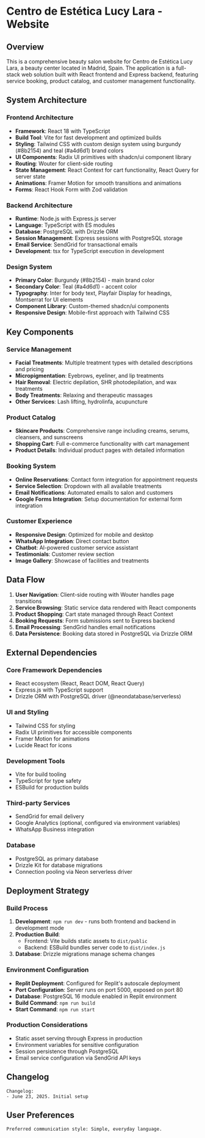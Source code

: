 # Centro de Estética Lucy Lara - Website

## Overview

This is a comprehensive beauty salon website for Centro de Estética Lucy Lara, a beauty center located in Madrid, Spain. The application is a full-stack web solution built with React frontend and Express backend, featuring service booking, product catalog, and customer management functionality.

## System Architecture

### Frontend Architecture
- **Framework**: React 18 with TypeScript
- **Build Tool**: Vite for fast development and optimized builds
- **Styling**: Tailwind CSS with custom design system using burgundy (#8b2154) and teal (#a4d6d1) brand colors
- **UI Components**: Radix UI primitives with shadcn/ui component library
- **Routing**: Wouter for client-side routing
- **State Management**: React Context for cart functionality, React Query for server state
- **Animations**: Framer Motion for smooth transitions and animations
- **Forms**: React Hook Form with Zod validation

### Backend Architecture
- **Runtime**: Node.js with Express.js server
- **Language**: TypeScript with ES modules
- **Database**: PostgreSQL with Drizzle ORM
- **Session Management**: Express sessions with PostgreSQL storage
- **Email Service**: SendGrid for transactional emails
- **Development**: tsx for TypeScript execution in development

### Design System
- **Primary Color**: Burgundy (#8b2154) - main brand color
- **Secondary Color**: Teal (#a4d6d1) - accent color
- **Typography**: Inter for body text, Playfair Display for headings, Montserrat for UI elements
- **Component Library**: Custom-themed shadcn/ui components
- **Responsive Design**: Mobile-first approach with Tailwind CSS

## Key Components

### Service Management
- **Facial Treatments**: Multiple treatment types with detailed descriptions and pricing
- **Micropigmentation**: Eyebrows, eyeliner, and lip treatments
- **Hair Removal**: Electric depilation, SHR photodepilation, and wax treatments
- **Body Treatments**: Relaxing and therapeutic massages
- **Other Services**: Lash lifting, hydrolinfa, acupuncture

### Product Catalog
- **Skincare Products**: Comprehensive range including creams, serums, cleansers, and sunscreens
- **Shopping Cart**: Full e-commerce functionality with cart management
- **Product Details**: Individual product pages with detailed information

### Booking System
- **Online Reservations**: Contact form integration for appointment requests
- **Service Selection**: Dropdown with all available treatments
- **Email Notifications**: Automated emails to salon and customers
- **Google Forms Integration**: Setup documentation for external form integration

### Customer Experience
- **Responsive Design**: Optimized for mobile and desktop
- **WhatsApp Integration**: Direct contact button
- **Chatbot**: AI-powered customer service assistant
- **Testimonials**: Customer review section
- **Image Gallery**: Showcase of facilities and treatments

## Data Flow

1. **User Navigation**: Client-side routing with Wouter handles page transitions
2. **Service Browsing**: Static service data rendered with React components
3. **Product Shopping**: Cart state managed through React Context
4. **Booking Requests**: Form submissions sent to Express backend
5. **Email Processing**: SendGrid handles email notifications
6. **Data Persistence**: Booking data stored in PostgreSQL via Drizzle ORM

## External Dependencies

### Core Framework Dependencies
- React ecosystem (React, React DOM, React Query)
- Express.js with TypeScript support
- Drizzle ORM with PostgreSQL driver (@neondatabase/serverless)

### UI and Styling
- Tailwind CSS for styling
- Radix UI primitives for accessible components
- Framer Motion for animations
- Lucide React for icons

### Development Tools
- Vite for build tooling
- TypeScript for type safety
- ESBuild for production builds

### Third-party Services
- SendGrid for email delivery
- Google Analytics (optional, configured via environment variables)
- WhatsApp Business integration

### Database
- PostgreSQL as primary database
- Drizzle Kit for database migrations
- Connection pooling via Neon serverless driver

## Deployment Strategy

### Build Process
1. **Development**: `npm run dev` - runs both frontend and backend in development mode
2. **Production Build**: 
   - Frontend: Vite builds static assets to `dist/public`
   - Backend: ESBuild bundles server code to `dist/index.js`
3. **Database**: Drizzle migrations manage schema changes

### Environment Configuration
- **Replit Deployment**: Configured for Replit's autoscale deployment
- **Port Configuration**: Server runs on port 5000, exposed on port 80
- **Database**: PostgreSQL 16 module enabled in Replit environment
- **Build Command**: `npm run build`
- **Start Command**: `npm run start`

### Production Considerations
- Static asset serving through Express in production
- Environment variables for sensitive configuration
- Session persistence through PostgreSQL
- Email service configuration via SendGrid API keys

## Changelog

```
Changelog:
- June 23, 2025. Initial setup
```

## User Preferences

```
Preferred communication style: Simple, everyday language.
```